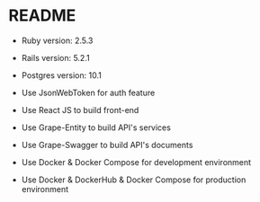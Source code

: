 # README

* Ruby version: 2.5.3
* Rails version: 5.2.1
* Postgres version: 10.1

* Use JsonWebToken for auth feature
* Use React JS to build front-end
* Use Grape-Entity to build API's services
* Use Grape-Swagger to build API's documents
* Use Docker & Docker Compose for development environment
* Use Docker & DockerHub & Docker Compose for production environment
